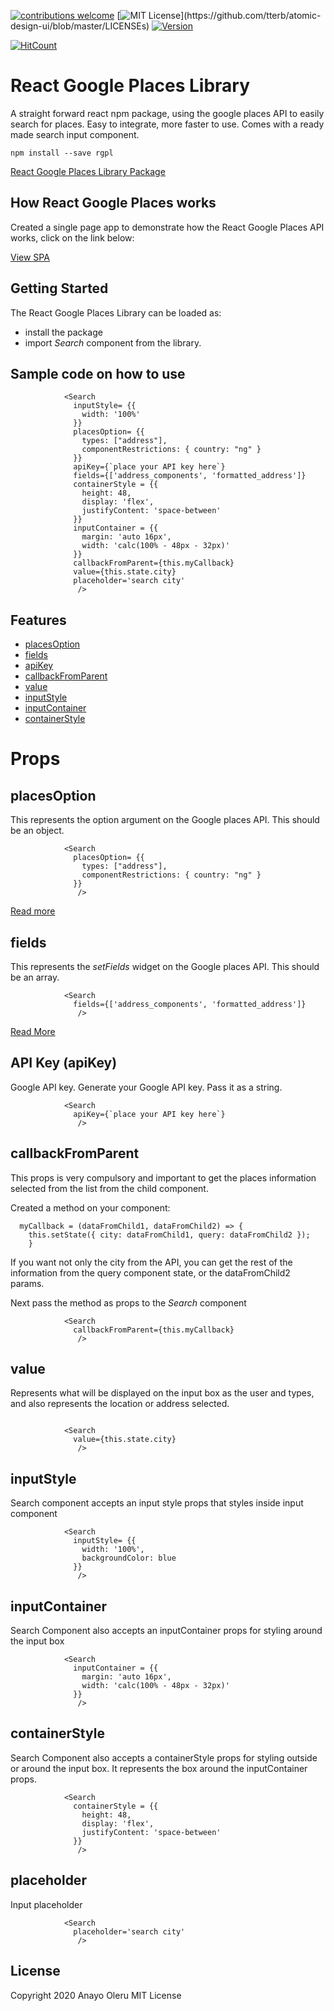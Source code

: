 [![contributions welcome](https://img.shields.io/badge/contributions-welcome-brightgreen.svg?style=flat)](https://github.com/AnayoOleru/react-google-places-library/issues) [![MIT License](https://img.shields.io/apm/l/atomic-design-ui.svg?)](https://github.com/tterb/atomic-design-ui/blob/master/LICENSEs) [![Version](https://badge.fury.io/gh/tterb%2FHyde.svg)](https://badge.fury.io/gh/tterb%2FHyde) 

[![HitCount](http://hits.dwyl.com/dwyl/start-here.svg)](http://hits.dwyl.com/AnayoOleru/react-google-places-library)
# React Google Places Library
A straight forward react npm package, using the google places API to easily search for places. Easy to integrate, more faster to use. Comes with a ready made search input component.


```
npm install --save rgpl
```

[React Google Places Library Package](https://www.npmjs.com/package/rgpl)

## How React Google Places works
Created a single page app to demonstrate how the React Google Places API works, click on the link below:

[View SPA](https://react-google-places-library.now.sh/)

## Getting Started

The React Google Places Library can be loaded as:

-   install the package
-   import *Search* component from the library.


## Sample code on how to use

```
            <Search 
              inputStyle= {{
                width: '100%'
              }}
              placesOption= {{
                types: ["address"],
                componentRestrictions: { country: "ng" }
              }}
              apiKey={`place your API key here`}
              fields={['address_components', 'formatted_address']} 
              containerStyle = {{
                height: 48,
                display: 'flex',
                justifyContent: 'space-between'            
              }}
              inputContainer = {{
                margin: 'auto 16px',
                width: 'calc(100% - 48px - 32px)'
              }}
              callbackFromParent={this.myCallback}
              value={this.state.city}
              placeholder='search city'
               />
```


## Features

- [placesOption](#placesOption)
- [fields](#fields)
- [apiKey](#apiKey)
- [callbackFromParent](#callbackFromParent)
- [value](#value)
- [inputStyle](#inputStyle)
- [inputContainer](#inputContainer)
- [containerStyle](#containerStyle)



# Props

## placesOption
This represents the option argument on the Google places API. This should be an object.

```
            <Search 
              placesOption= {{
                types: ["address"],
                componentRestrictions: { country: "ng" }
              }}
               />
```

[Read more](https://developers.google.com/maps/documentation/javascript/places-autocomplete#add_autocomplete)


## fields
This represents the *setFields* widget on the Google places API. This should be an array.

```
            <Search 
              fields={['address_components', 'formatted_address']} 
               />
```

[Read More](https://developers.google.com/maps/documentation/javascript/reference/places-widget#Autocomplete.setFields)


## API Key (apiKey)
Google API key. Generate your Google API key. Pass it as a string.

```
            <Search 
              apiKey={`place your API key here`}
               />
```


## callbackFromParent
This props is very compulsory and important to get the places information selected from the list from the child component.

Created a method on your component:

```
  myCallback = (dataFromChild1, dataFromChild2) => {
    this.setState({ city: dataFromChild1, query: dataFromChild2 });
    }
```

If you want not only the city from the API, you can get the rest of the information from the query component state, or the dataFromChild2 params.

Next pass the method as props to the *Search* component

```
            <Search 
              callbackFromParent={this.myCallback}
               />
```


## value
Represents what will be displayed on the input box as the user and types, and also represents the location or address selected.

```

            <Search 
              value={this.state.city}
               />
```


## inputStyle
Search component accepts an input style props that styles inside input component

```
            <Search 
              inputStyle= {{
                width: '100%',
                backgroundColor: blue
              }}
               />
```

## inputContainer
Search Component also accepts an inputContainer props for styling around the input box

```
            <Search 
              inputContainer = {{
                margin: 'auto 16px',
                width: 'calc(100% - 48px - 32px)'
              }}
               />

```

## containerStyle 
Search Component also accepts a containerStyle props for styling outside or around the input box. It represents
the box around the inputContainer props.

```
            <Search 
              containerStyle = {{
                height: 48,
                display: 'flex',
                justifyContent: 'space-between'            
              }}
               />
```

## placeholder
Input placeholder

```
            <Search 
              placeholder='search city'
               />
```

## License

Copyright 2020 Anayo Oleru
MIT License

